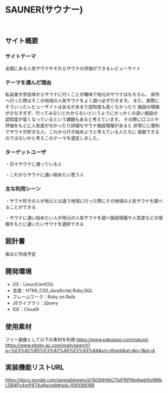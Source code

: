 # SAUNER(サウナー)
​
## サイト概要
### サイトテーマ
全国にある人気サウナやそれらサウナの評価ができるレビューサイト
​
### テーマを選んだ理由
​私自身大学自体からサウナに行くことが趣味で地元のサウナはもちろん、
県外へ行った際はそこの地域の人気サウナをよく調べ必ず行きます。
また、実際にそういったレビューサイトはあるがあまり認知度も高くなかったり
施設の情報が少なすぎず、行ってみないとわからないというようにせっかくの良い施設の
認知度が低くなっているという課題もあると考えています。
その際に口コミや評価をもとに人気度が分かったり詳細なサウナ施設情報があると
非常にに便利でサウナが好きな人、これから行き始めようと考えている人たちに
貢献できるのではないかと考えこのテーマを選定しました。

### ターゲットユーザ
​・日々サウナに通っている人

​・これからサウナに通い始めたい思う人
### 主な利用シーン
・サウナ好きの人が地元とは違う地域に行った際にその地域の人気サウナを調べることができる

・サウナに通い始めたい人が地元の人気サウナを調べ施設情報や人気度などの情報をもとに通いたいサウナを選択できる
## 設計書
後ほど作成予定
​
## 開発環境
- OS：Linux(CentOS)
- 言語：HTML,CSS,JavaScript,Ruby,SQL
- フレームワーク：Ruby on Rails
- JSライブラリ：jQuery
- IDE：Cloud9
​
## 使用素材
フリー画像として以下の素材を利用
https://www.pakutaso.com/nature/
https://www.photo-ac.com/main/search?q=%E3%82%B5%E3%82%A6%E3%83%8A&srt=dlrank&qt=&p=1&pt=A

## 実装機能リストURL
https://docs.google.com/spreadsheets/d/1AOb9r6jjC7IqFRiPWqAwdrEp9MbLDR4Pz4grP8T4uKw/edit#gid=1091086188